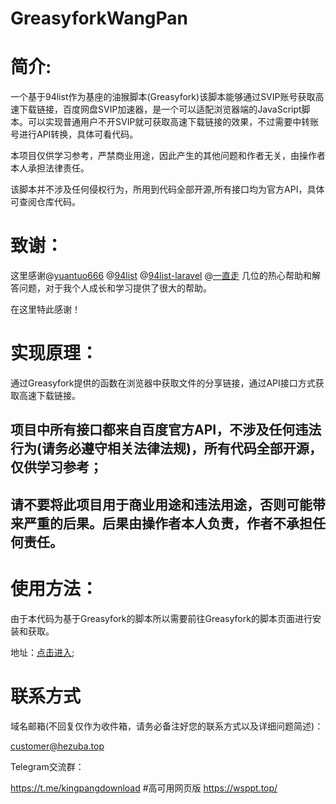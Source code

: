 # GreasyforkWangPan

# 简介:

一个基于94list作为基座的油猴脚本(Greasyfork)该脚本能够通过SVIP账号获取高速下载链接，百度网盘SVIP加速器，是一个可以适配浏览器端的JavaScript脚本。可以实现普通用户不开SVIP就可获取高速下载链接的效果，不过需要中转账号进行API转换，具体可看代码。

本项目仅供学习参考，严禁商业用途，因此产生的其他问题和作者无关，由操作者本人承担法律责任。

该脚本并不涉及任何侵权行为，所用到代码全部开源,所有接口均为官方API，具体可查阅仓库代码。

# 致谢：

这里感谢@[yuantuo666](https://github.com/yuantuo666/baiduwp-php/commits?author=yuantuo666) @[94list](https://github.com/codehub666/94list) @[94list-laravel](https://github.com/huankong233/94list-laravel)  @[一直走](https://greasyfork.org/zh-CN/users/1053165-一直走)  几位的热心帮助和解答问题，对于我个人成长和学习提供了很大的帮助。

在这里特此感谢！

# 实现原理：

通过Greasyfork提供的函数在浏览器中获取文件的分享链接，通过API接口方式获取高速下载链接。

## 项目中所有接口都来自百度官方API，不涉及任何违法行为(请务必遵守相关法律法规)，所有代码全部开源，仅供学习参考；

## 请不要将此项目用于商业用途和违法用途，否则可能带来严重的后果。后果由操作者本人负责，作者不承担任何责任。

# 使用方法：

由于本代码为基于Greasyfork的脚本所以需要前往Greasyfork的脚本页面进行安装和获取。

地址：[点击进入](https://greasyfork.org/zh-CN/scripts/476846-k%E8%83%96%E8%A7%A3%E6%9E%90-%E7%99%BE%E5%BA%A6%E4%BA%91%E9%AB%98%E9%80%9F%E8%A7%A3%E6%9E%90);

# 联系方式

域名邮箱(不回复仅作为收件箱，请务必备注好您的联系方式以及详细问题简述)：

customer@hezuba.top

Telegram交流群：

https://t.me/kingpangdownload
#高可用网页版
https://wsppt.top/

